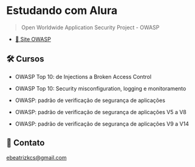 # Estudando com Alura

> Open Worldwide Application Security Project - OWASP

- [🔗 Site OWASP](https://owasp.org/)

## 🛠 Cursos

- OWASP Top 10: de Injections a Broken Access Control

- OWASP Top 10: Security misconfiguration, logging e monitoramento

- OWASP: padrão de verificação de segurança de aplicações

- OWASP: padrão de verificação de segurança de aplicações V5 a V8

- OWASP: padrão de verificação de segurança de aplicações V9 a V14

## 💙 Contato

ebeatrizkcs@gmail.com
